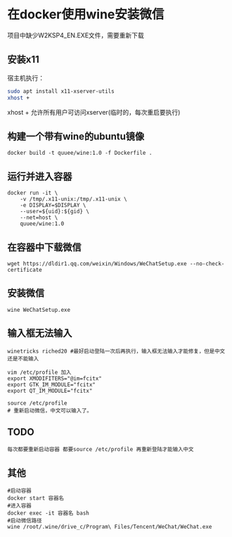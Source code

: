 # 在docker使用wine安装微信
项目中缺少W2KSP4_EN.EXE文件，需要重新下载
## 安装x11
宿主机执行：
```sh
sudo apt install x11-xserver-utils
xhost + 
```
xhost + 允许所有用户可访问xserver(临时的，每次重启要执行)

## 构建一个带有wine的ubuntu镜像
	docker build -t quuee/wine:1.0 -f Dockerfile . 

## 运行并进入容器
	docker run -it \
		-v /tmp/.x11-unix:/tmp/.x11-unix \
		-e DISPLAY=$DISPLAY \
		--user=${uid}:${gid} \
		--net=host \
		quuee/wine:1.0

## 在容器中下载微信
	wget https://dldir1.qq.com/weixin/Windows/WeChatSetup.exe --no-check-certificate

## 安装微信
	wine WeChatSetup.exe 

## 输入框无法输入
	winetricks riched20 #最好启动登陆一次后再执行，输入框无法输入才能修复，但是中文还是不能输入

	vim /etc/profile 加入 
	export XMODIFITERS="@im=fcitx"
	export GTK_IM_MODULE="fcitx"
	export QT_IM_MODULE="fcitx"

	source /etc/profile
	# 重新启动微信，中文可以输入了。


## TODO
	每次都要重新启动容器 都要source /etc/profile 再重新登陆才能输入中文
## 其他
	#启动容器
	docker start 容器名
	#进入容器
	docker exec -it 容器名 bash 
	#启动微信路径
	wine /root/.wine/drive_c/Program\ Files/Tencent/WeChat/WeChat.exe


